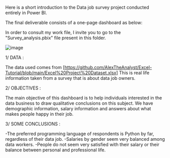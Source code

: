 Here is a short introduction to the Data job survey project conducted entirely in Power BI.

The final deliverable consists of a one-page dashboard as below:

In order to consult my work file, I invite you to go to the "Survey_analysis.pbix" file present in this folder.

![image](https://user-images.githubusercontent.com/130085381/232313539-c8e20a41-44b6-4e67-b276-1121d89bb110.png)


1/ DATA :

The data used comes from [https://github.com/AlexTheAnalyst/Excel-Tutorial/blob/main/Excel%20Project%20Dataset.xlsx] This is real life information taken from a survey that is about data job owners.

2/ OBJECTIVES :

The main objective of this dashboard is to help individuals interested in the data business to draw qualitative conclusions on this subject.
We have demographic information, salary information and answers about what makes people happy in their job.

3/ SOME CONCLUSIONS :

-The preferred programming language of respondents is Python by far, regardless of their data job.
-Salaries by gender seem very balanced among data workers.
-People do not seem very satisfied with their salary or their balance between personal and professional life.
